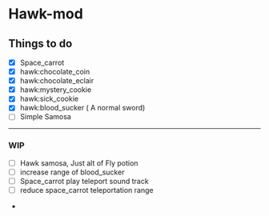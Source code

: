# Hawk-mod

## Things to do
- [x] Space_carrot
- [x] hawk:chocolate_coin
- [x] hawk:chocolate_eclair
- [x] hawk:mystery_cookie
- [x] hawk:sick_cookie
- [x] hawk:blood_sucker ( A normal sword)
- [ ] Simple Samosa
-------------------------------------------------------------------
### WIP
- [ ] Hawk samosa, Just alt of Fly potion
- [ ] increase range of blood_sucker
- [ ] Space_carrot play teleport sound track 
- [ ] reduce space_carrot teleportation range
-
